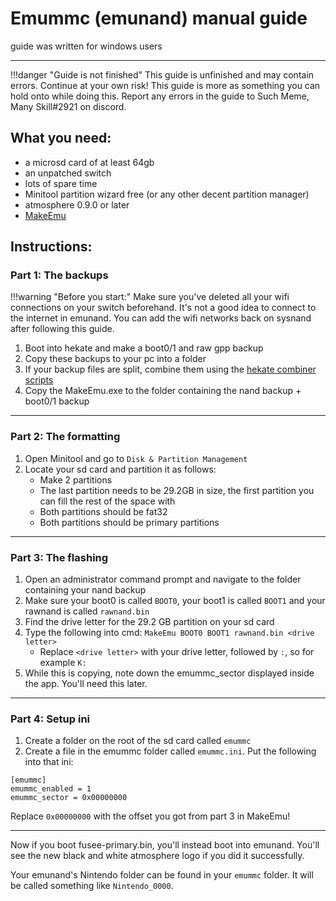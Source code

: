 # Emummc (emunand) manual guide
guide was written for windows users

-----

!!!danger "Guide is not finished"
	This guide is unfinished and may contain errors. Continue at your own risk! This guide is more as something you can hold onto while doing this. Report any errors in the guide to Such Meme, Many Skill#2921 on discord.

## What you need:

- a microsd card of at least 64gb
- an unpatched switch
- lots of spare time
- Minitool partition wizard free (or any other decent partition manager)
- atmosphere 0.9.0 or later
- [MakeEmu](https://github.com/exelix11/MakeEmu/releases)

## Instructions:

### Part 1: The backups

!!!warning "Before you start:"
	Make sure you've deleted all your wifi connections on your switch beforehand. It's not a good idea to connect to the internet in emunand. You can add the wifi networks back on sysnand after following this guide.

1. Boot into hekate and make a boot0/1 and raw gpp backup
2. Copy these backups to your pc into a folder
3. If your backup files are split, combine them using the [hekate combiner scripts](https://github.com/CTCaer/hekate/releases/download/v4.10.1/joiner_scripts_for_windows_linux_macos.zip)
4. Copy the MakeEmu.exe to the folder containing the nand backup + boot0/1 backup

-----

### Part 2: The formatting

1. Open Minitool and go to `Disk & Partition Management`
2. Locate your sd card and partition it as follows:
	- Make 2 partitions
	- The last partition needs to be 29.2GB in size, the first partition you can fill the rest of the space with
	- Both partitions should be fat32
	- Both partitions should be primary partitions

-----

### Part 3: The flashing

1. Open an administrator command prompt and navigate to the folder containing your nand backup
2. Make sure your boot0 is called `BOOT0`, your boot1 is called `BOOT1` and your rawnand is called `rawnand.bin`
3. Find the drive letter for the 29.2 GB partition on your sd card
4. Type the following into cmd: `MakeEmu BOOT0 BOOT1 rawnand.bin <drive letter>`
	- Replace `<drive letter>` with your drive letter, followed by `:`, so for example `K:`
5. While this is copying, note down the emummc_sector displayed inside the app. You'll need this later.

-----

### Part 4: Setup ini

1. Create a folder on the root of the sd card called `emummc`
2. Create a file in the emummc folder called `emummc.ini`. Put the following into that ini:
```
[emummc]
emummc_enabled = 1
emummc_sector = 0x00000000
```
Replace `0x00000000` with the offset you got from part 3 in MakeEmu!

-----

Now if you boot fusee-primary.bin, you'll instead boot into emunand. You'll see the new black and white atmosphere logo if you did it successfully.

Your emunand's Nintendo folder can be found in your `emummc` folder. It will be called something like `Nintendo_0000`.
